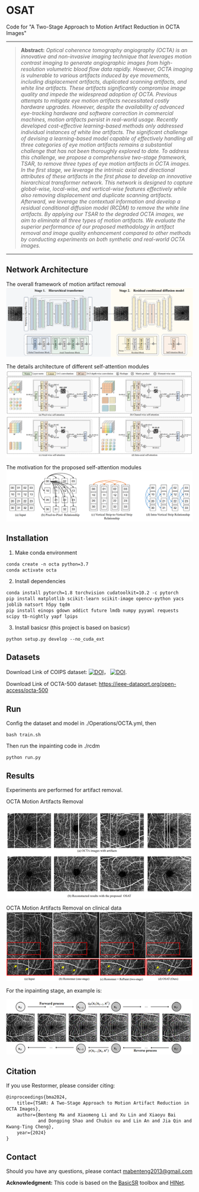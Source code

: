 # OSAT
Code for "A Two-Stage Approach to Motion Artifact Reduction in OCTA Images"
<hr />

> **Abstract:** *Optical coherence tomography angiography (OCTA) is an innovative and non-invasive imaging technique that leverages motion contrast imaging to generate angiographic images from high-resolution volumetric blood flow data rapidly. However, OCTA imaging is vulnerable to various artifacts induced by eye movements, including displacement artifacts, duplicated scanning artifacts, and white line artifacts.  These artifacts significantly compromise image quality and impede the widespread adoption of OCTA. Previous attempts to mitigate eye motion artifacts necessitated costly hardware upgrades. However, despite the availability of advanced eye-tracking hardware and software correction in commercial machines, motion artifacts persist in real-world usage. Recently developed cost-effective learning-based methods only addressed individual instances of white line artifacts. The significant challenge of devising a learning-based model capable of effectively handling all three categories of eye motion artifacts remains a substantial challenge that has not been thoroughly explored to date. To address this challenge, we propose a comprehensive two-stage framework, TSAR, to remove three types of eye motion artifacts in OCTA images. In the first stage, we leverage the intrinsic axial and directional attributes of these artifacts in the first phase to develop an innovative hierarchical transformer network. This network is designed to capture global-wise, local-wise, and vertical-wise features effectively while also removing displacement and duplicate scanning artifacts. Afterward, we leverage the contextual information and develop a residual conditional diffusion model (RCDM) to remove the white line artifacts. By applying our TSAR to the degraded OCTA images, we aim to eliminate all three types of motion artifacts. We evaluate the superior performance of our proposed methodology in artifact removal and image quality enhancement compared to other methods by conducting experiments on both synthetic and real-world OCTA images.* 
<hr />

## Network Architecture
The overall framework of  motion artifact removal
<img src = "./sources/framework.PNG"> 

The details architecture of different self-attention modules
<img src = "./sources/self-attention.PNG"> 

The motivation for the proposed self-attention modules
<img src = "./sources/SA.PNG"> 

## Installation

1. Make conda environment
```
conda create -n octa python=3.7
conda activate octa
```

2. Install dependencies
```
conda install pytorch=1.8 torchvision cudatoolkit=10.2 -c pytorch
pip install matplotlib scikit-learn scikit-image opencv-python yacs joblib natsort h5py tqdm
pip install einops gdown addict future lmdb numpy pyyaml requests scipy tb-nightly yapf lpips
```

3. Install basicsr (this project is based on basicsr)
```
python setup.py develop --no_cuda_ext
```
## Datasets

Download Link of COIPS dataset: [![DOI](https://zenodo.org/badge/DOI/10.5281/zenodo.5111972.svg)](https://doi.org/10.5281/zenodo.5111972)， [![DOI](https://zenodo.org/badge/DOI/10.5281/zenodo.5111975.svg)](https://doi.org/10.5281/zenodo.5111975).  

Download Link of OCTA-500 dataset: https://ieee-dataport.org/open-access/octa-500

## Run
Config the dataset and model in ./Operations/OCTA.yml, then 
```
bash train.sh
```
Then run the inpainting code in ./rcdm

```
python run.py
```

## Results
Experiments are performed for artifact removal. 

OCTA Motion Artifacts Removal 

<img src = "./sources/result0.PNG"> 


OCTA Motion Artifacts Removal on clinical data
<img src = "./sources/result1.PNG"> 

For the inpainting stage, an example is:

<img src = "./sources/ddpm.PNG"> 

## Citation
If you use Restormer, please consider citing:

    @inproceedings{bma2024,
        title={TSAR: A Two-Stage Approach to Motion Artifact Reduction in OCTA Images}, 
        author={Benteng Ma and Xiaomeng Li and Xu Lin and Xiaoyu Bai 
                and Dongping Shao and Chubin ou and Lin An and Jia Qin and Kwang-Ting Cheng},
        year={2024}
    }

## Contact
Should you have any questions, please contact mabenteng2013@gmail.com

**Acknowledgment:** This code is based on the [BasicSR](https://github.com/xinntao/BasicSR) toolbox and [HINet](https://github.com/megvii-model/HINet). 


